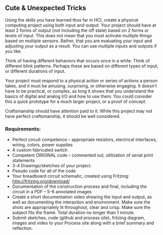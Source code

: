 ## Cute & Unexpected Tricks

Using the skills you have learned thus far in HCI, create a physical computing project using both input and output.  Your project should have at least 2 forms of output (not including the off state) based on 2 forms or levels of input.  This does not mean that you must activate multiple things based on multiple sensors.  Rather, that you are evaluating your input and adjusting your output as a result.  You can use multiple inputs and outputs if you like. 

Think of having different behaviors that occurs once in a while. Think of different blink patterns. Perhaps these are based on different types of input, or different durations of input.

Your project must respond to a physical action or series of actions a person takes, and it must be amusing, surprising, or otherwise engaging. It doesn't have to be practical, or complex, as long it shows that you understand the basics of digital and analog I/O and how to use them.  You could consider this a quick prototype for a much larger project, or a proof of concept.

Craftsmanship should have attention paid to it.  While this project may not have perfect craftsmanship, it should be well considered.

### Requirements:
*	Perfect circuit competence – appropriate resistors, electrical interfaces, wiring, colors, power supplies
*	A custom fabricated switch
*	Competent ORIGINAL code – commented out, utilization of serial print statements
*	3-4 Drawings/sketches of your project.  
*	Pseudo code for all of the code
*	Your breadboard circuit schematic, created using Fritzing: http://fritzing.org/download/
*	Documentation of the construction process and final, including the circuit in a PDF – 5-6 annotated images
*	Create a short documentation video showing the input and output, as well as documenting the interaction and environment. Make sure the shots are appropriately lit throughout, clear and crisp. Make sure the subject fits the frame. Total duration no longer than 1 minute.
*	Submit sketches, code (github and process site), fritzing diagram, images and video to your Process site along with a brief summary and reflection.